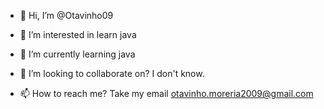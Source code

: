 - 👋 Hi, I’m @Otavinho09
- 👀 I’m interested in learn java
- 🌱 I’m currently learning java
- 💞️ I’m looking to collaborate on? I don't know.

- 📫 How to reach me? Take my email otavinho.moreria2009@gmail.com

<!---
Otavinho09/Otavinho09 is a ✨ special ✨ repository because its `README.md` (this file) appears on your GitHub profile.
You can click the Preview link to take a look at your changes.
--->
